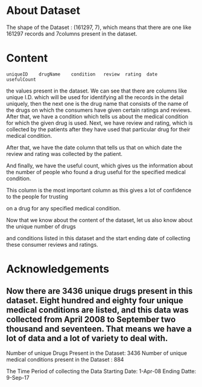 # About Dataset
The shape of the Dataset :  (161297, 7), which means that there are one like 161297 records 
and 7columns present in the dataset.

# Content

	uniqueID	drugName	condition	review	rating	date	usefulCount
the values present in the dataset. We can see that there are columns like unique I.D. which will be used for identifying all the records in the detail uniquely, then the next one is the drug name that consists of the name of the drugs on which the consumers have given certain ratings and reviews. 
After that, we have a condition which tells us about the medical condition for which the given drug is used.
Next, we have review and rating, which is collected by the patients after they have used that particular drug for their medical condition.

After that, we have the date column that tells us that on which date the review and rating was collected by the patient.

And finally, we have the useful count, which gives us the information about the number of people who found a drug useful for the specified medical condition.

This column is the most important column as this gives a lot of confidence to the people for trusting

on a drug for any specified medical condition.

Now that we know about the content of the dataset, let us also know about the unique number of drugs

and conditions listed in this dataset and the start ending date of collecting these consumer reviews and ratings.

# Acknowledgements

Now there are 3436 unique drugs present in this dataset.
Eight hundred and eighty four unique medical conditions are listed, and this data was collected from April 2008 to September two thousand and seventeen.
That means we have a lot of data and a lot of variety to deal with.
-----------------------------------------------------------------------------------------
Number of unique Drugs Present in the Dataset:  3436
 Number of unique medical conditions present in the Dataset :  884

 The Time Period of collecting the Data
Starting Date: 1-Apr-08
Ending Datte:   9-Sep-17
